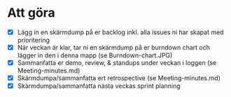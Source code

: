 # Att göra

- [X] Lägg in en skärmdump på er backlog inkl. alla issues ni har skapat med prioritering
- [X] När veckan är klar, tar ni en skärmdump på er burndown chart och lägger in den i denna mapp (se Burndown-chart.JPG)
- [X] Sammanfatta er demo, review, & standups under veckan i loggen (se Meeting-minutes.md)
- [X] Skärmdumpa/sammanfatta ert retrospective (se Meeting-minutes.md)
- [X] Skärmdumpa/sammanfatta nästa veckas sprint planning